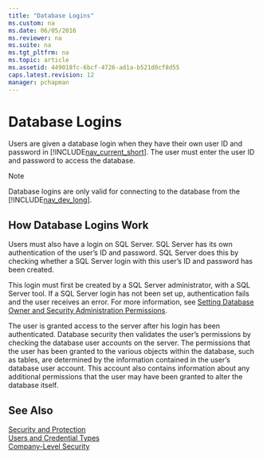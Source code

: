 ```yaml
---
title: "Database Logins"
ms.custom: na
ms.date: 06/05/2016
ms.reviewer: na
ms.suite: na
ms.tgt_pltfrm: na
ms.topic: article
ms.assetid: 449018fc-6bcf-4726-ad1a-b521d0cf8d55
caps.latest.revision: 12
manager: pchapman
---
```

# Database Logins
Users are given a database login when they have their own user ID and password in [!INCLUDE[nav_current_short](includes/nav_current_short_md.md)]. The user must enter the user ID and password to access the database.  
  
> [!NOTE]  
>  Database logins are only valid for connecting to the database from the [!INCLUDE[nav_dev_long](includes/nav_dev_long_md.md)].  
  
## How Database Logins Work  
 Users must also have a login on SQL Server. SQL Server has its own authentication of the user’s ID and password. SQL Server does this by checking whether a SQL Server login with this user’s ID and password has been created.  
  
 This login must first be created by a SQL Server administrator, with a SQL Server tool. If a SQL Server login has not been set up, authentication fails and the user receives an error. For more information, see [Setting Database Owner and Security Administration Permissions](Setting-Database-Owner-and-Security-Administration-Permissions.md).  
  
 The user is granted access to the server after his login has been authenticated. Database security then validates the user’s permissions by checking the database user accounts on the server. The permissions that the user has been granted to the various objects within the database, such as tables, are determined by the information contained in the user’s database user account. This account also contains information about any additional permissions that the user may have been granted to alter the database itself.  
  
## See Also  
 [Security and Protection](Security-and-Protection.md)   
 [Users and Credential Types](Users-and-Credential-Types.md)   
 [Company\-Level Security](Company-Level-Security.md)